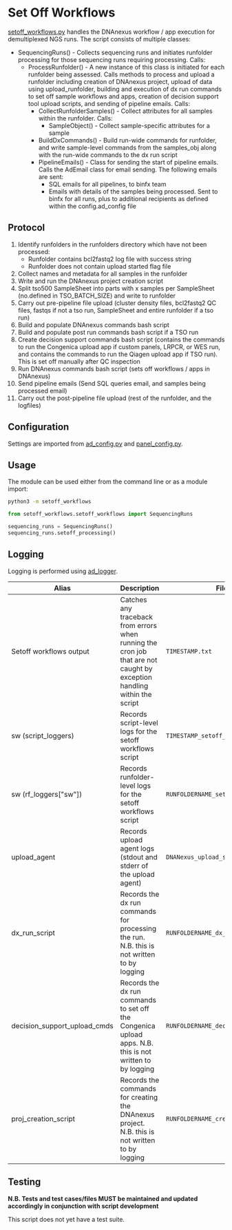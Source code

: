 # Set Off Workflows

[setoff_workflows.py](setoff_workflows.py) handles the DNAnexus workflow / app execution for demultiplexed NGS runs. The script consists of multiple classes:
* SequencingRuns() - Collects sequencing runs and initiates runfolder processing for those sequencing runs requiring processing. Calls:
    - ProcessRunfolder() - A new instance of this class is initiated for each runfolder being assessed. Calls methods to process and upload a runfolder including creation of DNAnexus project, upload of data using upload_runfolder, building and execution of dx run commands to set off sample workflows and apps, creation of decision support tool upload scripts, and sending of pipeline emails. Calls:
        * CollectRunfolderSamples() - Collect attributes for all samples within the runfolder. Calls:
            - SampleObject() - Collect sample-specific attributes for a sample
        * BuildDxCommands() - Build run-wide commands for runfolder, and write sample-level commands from the samples_obj along with the run-wide commands to the dx run script
        * PipelineEmails() - Class for sending the start of pipeline emails. Calls the AdEmail class for email sending. The following emails are sent:
            - SQL emails for all pipelines, to binfx team
            - Emails with details of the samples being processed. Sent to binfx for all runs, plus to additional recipients as defined within the config.ad_config file

## Protocol

1. Identify runfolders in the runfolders directory which have not been processed:
    - Runfolder contains bcl2fastq2 log file with success string
    - Runfolder does not contain upload started flag file
2. Collect names and metadata for all samples in the runfolder
3. Write and run the DNAnexus project creation script
4. Split tso500 SampleSheet into parts with x samples per SampleSheet (no.defined in TSO_BATCH_SIZE) and write to runfolder
5. Carry out pre-pipeline file upload (cluster density files, bcl2fastq2 QC files, fastqs if not a tso run, SampleSheet and entire runfolder if a tso run)
6. Build and populate DNAnexus commands bash script
7. Build and populate post run commands bash script if a TSO run
8. Create decision support commands bash script (contains the commands to run the Congenica upload app if custom panels, LRPCR, or WES run, and contains the commands to run the Qiagen upload app if TSO run). This is set off manually after QC inspection
9. Run DNAnexus commands bash script (sets off workflows / apps in DNAnexus)
10. Send pipeline emails (Send SQL queries email, and samples being processed email)
11. Carry out the post-pipeline file upload (rest of the runfolder, and the logfiles)

## Configuration

Settings are imported from [ad_config.py](../config/ad_config.py) and [panel_config.py](../config/panel_config.py).

## Usage

The module can be used either from the command line or as a module import:

```bash
python3 -m setoff_workflows
```

```python
from setoff_workflows.setoff_workflows import SequencingRuns

sequencing_runs = SequencingRuns()
sequencing_runs.setoff_processing()
```

## Logging

Logging is performed using [ad_logger](../ad_logger/ad_logger.py).

| Alias | Description | Filename | Location |
| ------------------ | ------------------------------------------------------------------------------ | ----------------------------------------------------- | ---------------------------------------------------------------------------------- |
| Setoff workflows output | Catches any traceback from errors when running the cron job that are not caught by exception handling within the script | `TIMESTAMP.txt` | `/usr/local/src/mokaguys/automate_demultiplexing_logfiles/Upload_agent_stdout` |
| sw (script_loggers) | Records script-level logs for the setoff workflows script | `TIMESTAMP_setoff_workflow.log` | `/usr/local/src/mokaguys/automate_demultiplexing_logfiles/sw_script_logfiles/` |
| sw (rf_loggers["sw"]) | Records runfolder-level logs for the setoff workflows script | `RUNFOLDERNAME_setoff_workflow.log` | `/usr/local/src/mokaguys/automate_demultiplexing_logfiles/sw_script_logfiles/` |
| upload_agent | Records upload agent logs (stdout and stderr of the upload agent) | `DNANexus_upload_started.txt` |  Within the runfolder |
| dx_run_script | Records the dx run commands for processing the run. N.B. this is not written to by logging | `RUNFOLDERNAME_dx_run_commands.sh` | `/usr/local/src/mokaguys/automate_demultiplexing_logfiles/dx_run_commands` |
| decision_support_upload_cmds | Records the dx run commands to set off the Congenica upload apps. N.B. this is not written to by logging | `RUNFOLDERNAME_decision_support.sh` | `/usr/local/src/mokaguys/automate_demultiplexing_logfiles/dx_run_commands` |
| proj_creation_script | Records the commands for creating the DNAnexus project. N.B. this is not written to by logging | `RUNFOLDERNAME_create_nexus_project.sh` | `/usr/local/src/mokaguys/automate_demultiplexing_logfiles/dx_run_commands` |

## Testing

**N.B. Tests and test cases/files MUST be maintained and updated accordingly in conjunction with script development**

This script does not yet have a test suite.

